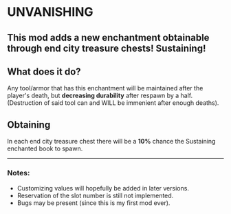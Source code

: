 # UNVANISHING

This mod adds a new enchantment obtainable through **end city treasure chests**! Sustaining!
---
## What does it do?
Any tool/armor that has this enchantment will be maintained after the player's death, but **decreasing durability** after respawn by a half. (Destruction of said tool can and WILL be immenient after enough deaths).

## Obtaining
In each end city treasure chest there will be a **10%** chance the Sustaining enchanted book to spawn.

---
### Notes:
- Customizing values will hopefully be added in later versions.
- Reservation of the slot number is still not implemented.
- Bugs may be present (since this is my first mod ever).
